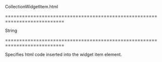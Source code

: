 <!--id-->CollectionWidgetItem.html<!--/id-->
===========================================================================
<!--type-->String<!--/type-->
===========================================================================

<!--shortDescription-->
Specifies html code inserted into the widget item element.
<!--/shortDescription-->

<!--fullDescription-->

<!--/fullDescription-->